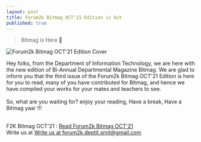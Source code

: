 ```yaml
---
layout: post
title: Forum2k Bitmag OCT'21 Edition is Out
published: true
---
```



> Bitmag is Here 🥳

![Forum2k Bitmag OCT'21 Edition Cover](https://forum2k-smit.github.io/images/bitmag-3-cover.png)


Hey folks, from the Department of Information Technology, we are here with the new edition of Bi-Annual Departmental Magazine Bitmag.  We are glad to inform you that the third issue of the Forum2k Bitmag OCT'21 Edition is here for you to read, many of you have contributed for Bitmag, and hence we have compiled your works for your mates and teachers to see.<br>
<br>
So, what are you waiting for? enjoy your reading, Have a break, Have a Bitmag yaar !!! <br>
<br>

F2K Bitmag OCT'21 : [Read Forum2k Bitmag OCT'21](https://f2k.rishabh.live/bitmag-oct-21)<br>
Write us at [Write us at forum2k.deptit.smit@gmail.com](mailto:forum2k.deptit.smit@gmail.com)<br>